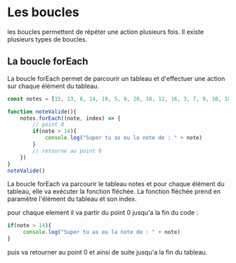# Les boucles

les boucles permettent de répéter une action plusieurs fois. Il existe plusieurs types de boucles.

## La boucle forEach

La boucle forEach permet de parcourir un tableau et d'effectuer une action sur chaque élément du tableau.

```javascript
const notes = [15, 13, 8, 14, 19, 5, 6, 20, 18, 12, 16, 3, 7, 9, 10, 18]

function noteValide(){
    notes.forEach((note, index) => { 
        // point 0 
        if(note > 14){
            console.log("Super tu as eu la note de : " + note)
        }
        // retourne au point 0
    })
}
noteValide()
```

La boucle forEach va parcourir le tableau notes et pour chaque élément du tableau, elle va exécuter la fonction fléchée. La fonction fléchée prend en paramètre l'élément du tableau et son index.

pour chaque element il va partir du point 0 jusqu'a la fin du code : 

```javascript
if(note > 14){
     console.log("Super tu as eu la note de : " + note)
}
```

puis va retourner au point 0 et ainsi de suite jusqu'a la fin du tableau.
